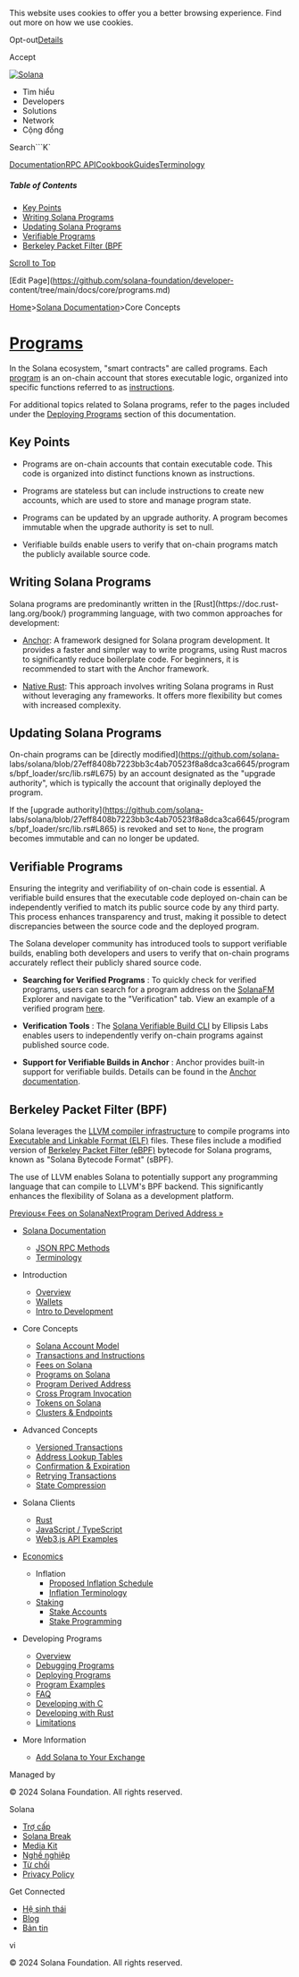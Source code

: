This website uses cookies to offer you a better browsing experience. Find out
more on how we use cookies.

Opt-out[Details](/vi/privacy-policy#collection-of-information)

Accept

[![Solana](/_next/static/media/logotype-dark.f79d530d.svg)](/vi)

  * Tìm hiểu
  * Developers
  * Solutions
  * Network
  * Cộng đồng 

Search```K`

[Documentation](/vi/docs)[RPC
API](/vi/docs/rpc)[Cookbook](/vi/developers/cookbook)[Guides](/vi/developers/guides)[Terminology](/vi/docs/terminology)

##### Table of Contents

  * [Key Points](/vi/docs/core/programs#key-points)
  * [Writing Solana Programs](/vi/docs/core/programs#writing-solana-programs)
  * [Updating Solana Programs](/vi/docs/core/programs#updating-solana-programs)
  * [Verifiable Programs](/vi/docs/core/programs#verifiable-programs)
  * [Berkeley Packet Filter (BPF](/vi/docs/core/programs#berkeley-packet-filter-bpf)

[Scroll to Top](/vi/docs/core/programs#)

[Edit Page](https://github.com/solana-foundation/developer-
content/tree/main/docs/core/programs.md)

[Home](/vi)>[Solana Documentation](/vi/docs)>Core Concepts

# [Programs](/vi/docs/core/programs)

In the Solana ecosystem, "smart contracts" are called programs. Each
[program](/vi/docs/core/accounts#program-account) is an on-chain account that
stores executable logic, organized into specific functions referred to as
[instructions](/vi/docs/core/transactions#instruction).

For additional topics related to Solana programs, refer to the pages included
under the [Deploying Programs](/vi/docs/programs) section of this
documentation.

## Key Points #

  * Programs are on-chain accounts that contain executable code. This code is organized into distinct functions known as instructions.

  * Programs are stateless but can include instructions to create new accounts, which are used to store and manage program state.

  * Programs can be updated by an upgrade authority. A program becomes immutable when the upgrade authority is set to null.

  * Verifiable builds enable users to verify that on-chain programs match the publicly available source code.

## Writing Solana Programs #

Solana programs are predominantly written in the [Rust](https://doc.rust-
lang.org/book/) programming language, with two common approaches for
development:

  * [Anchor](/vi/developers/guides/getstarted/intro-to-anchor): A framework designed for Solana program development. It provides a faster and simpler way to write programs, using Rust macros to significantly reduce boilerplate code. For beginners, it is recommended to start with the Anchor framework.

  * [Native Rust](/vi/developers/guides/getstarted/intro-to-native-rust): This approach involves writing Solana programs in Rust without leveraging any frameworks. It offers more flexibility but comes with increased complexity.

## Updating Solana Programs #

On-chain programs can be [directly modified](https://github.com/solana-
labs/solana/blob/27eff8408b7223bb3c4ab70523f8a8dca3ca6645/programs/bpf_loader/src/lib.rs#L675)
by an account designated as the "upgrade authority", which is typically the
account that originally deployed the program.

If the [upgrade authority](https://github.com/solana-
labs/solana/blob/27eff8408b7223bb3c4ab70523f8a8dca3ca6645/programs/bpf_loader/src/lib.rs#L865)
is revoked and set to `None`, the program becomes immutable and can no longer
be updated.

## Verifiable Programs #

Ensuring the integrity and verifiability of on-chain code is essential. A
verifiable build ensures that the executable code deployed on-chain can be
independently verified to match its public source code by any third party.
This process enhances transparency and trust, making it possible to detect
discrepancies between the source code and the deployed program.

The Solana developer community has introduced tools to support verifiable
builds, enabling both developers and users to verify that on-chain programs
accurately reflect their publicly shared source code.

  * **Searching for Verified Programs** : To quickly check for verified programs, users can search for a program address on the [SolanaFM](https://solana.fm/) Explorer and navigate to the "Verification" tab. View an example of a verified program [here](https://solana.fm/address/PhoeNiXZ8ByJGLkxNfZRnkUfjvmuYqLR89jjFHGqdXY).

  * **Verification Tools** : The [Solana Verifiable Build CLI](https://github.com/Ellipsis-Labs/solana-verifiable-build) by Ellipsis Labs enables users to independently verify on-chain programs against published source code.

  * **Support for Verifiable Builds in Anchor** : Anchor provides built-in support for verifiable builds. Details can be found in the [Anchor documentation](https://www.anchor-lang.com/docs/verifiable-builds).

## Berkeley Packet Filter (BPF) #

Solana leverages the [LLVM compiler infrastructure](https://llvm.org/) to
compile programs into [Executable and Linkable Format
(ELF)](https://en.wikipedia.org/wiki/Executable_and_Linkable_Format) files.
These files include a modified version of [Berkeley Packet Filter
(eBPF)](https://en.wikipedia.org/wiki/EBPF) bytecode for Solana programs,
known as "Solana Bytecode Format" (sBPF).

The use of LLVM enables Solana to potentially support any programming language
that can compile to LLVM's BPF backend. This significantly enhances the
flexibility of Solana as a development platform.

[Previous« Fees on Solana](/vi/docs/core/fees)[NextProgram Derived Address
»](/vi/docs/core/pda)

  * [Solana Documentation](/vi/docs)

    * [JSON RPC Methods](/vi/docs/rpc)
    * [Terminology](/vi/docs/terminology)
  * Introduction

    * [Overview](/vi/docs/intro/overview)
    * [Wallets](/vi/docs/intro/wallets)
    * [Intro to Development](/vi/docs/intro/dev)
  * Core Concepts

    * [Solana Account Model](/vi/docs/core/accounts)
    * [Transactions and Instructions](/vi/docs/core/transactions)
    * [Fees on Solana](/vi/docs/core/fees)
    * [Programs on Solana](/vi/docs/core/programs)
    * [Program Derived Address](/vi/docs/core/pda)
    * [Cross Program Invocation](/vi/docs/core/cpi)
    * [Tokens on Solana](/vi/docs/core/tokens)
    * [Clusters & Endpoints](/vi/docs/core/clusters)
  * Advanced Concepts

    * [Versioned Transactions](/vi/docs/advanced/versions)
    * [Address Lookup Tables](/vi/docs/advanced/lookup-tables)
    * [Confirmation & Expiration](/vi/docs/advanced/confirmation)
    * [Retrying Transactions](/vi/docs/advanced/retry)
    * [State Compression](/vi/docs/advanced/state-compression)
  * Solana Clients

    * [Rust](/vi/docs/clients/rust)
    * [JavaScript / TypeScript](/vi/docs/clients/javascript)
    * [Web3.js API Examples](/vi/docs/clients/javascript-reference)
  * [Economics](/vi/docs/economics)

    * Inflation
      * [Proposed Inflation Schedule](/vi/docs/economics/inflation/inflation-schedule)
      * [Inflation Terminology](/vi/docs/economics/inflation/terminology)
    * [Staking](/vi/docs/economics/staking)
      * [Stake Accounts](/vi/docs/economics/staking/stake-accounts)
      * [Stake Programming](/vi/docs/economics/staking/stake-programming)
  * Developing Programs

    * [Overview](/vi/docs/programs/overview)
    * [Debugging Programs](/vi/docs/programs/debugging)
    * [Deploying Programs](/vi/docs/programs/deploying)
    * [Program Examples](/vi/docs/programs/examples)
    * [FAQ](/vi/docs/programs/faq)
    * [Developing with C](/vi/docs/programs/lang-c)
    * [Developing with Rust](/vi/docs/programs/lang-rust)
    * [Limitations](/vi/docs/programs/limitations)
  * More Information

    * [Add Solana to Your Exchange](/vi/docs/more/exchange)

Managed by

[](/vi)

[](/youtube)[](/twitter)[](/discord)[](/reddit)[](/github)[](/telegram)

© 2024 Solana Foundation. All rights reserved.

Solana

  * [Trợ cấp](https://solana.org/grants)
  * [Solana Break](https://break.solana.com/)
  * [Media Kit](/vi/branding)
  * [Nghề nghiệp ](https://jobs.solana.com/)
  * [Từ chối](/vi/tos)
  * [Privacy Policy](/vi/privacy-policy)

Get Connected

  * [Hệ sinh thái](/vi/ecosystem)
  * [Blog](/vi/news)
  * [Bản tin](/vi/newsletter)

vi

© 2024 Solana Foundation. All rights reserved.

